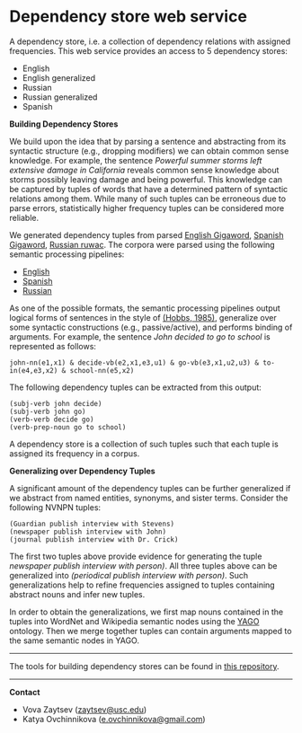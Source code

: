 Dependency store web service
===================

A dependency store, i.e. a collection of dependency relations with assigned frequencies. This web service provides an access to 5 dependency stores:

- English
- English generalized
- Russian
- Russian generalized
- Spanish

**Building Dependency Stores**

We build upon the idea that by parsing a sentence and abstracting from its syntactic structure (e.g.,
dropping modifiers) we can obtain common sense knowledge. For example, the sentence *Powerful summer storms left extensive damage in California* reveals common sense knowledge about storms possibly leaving damage and being powerful. This knowledge can be captured by tuples of words that have a determined pattern of syntactic relations among them. While many of such tuples can be erroneous due to parse errors, statistically higher frequency tuples can be considered more reliable.

We generated dependency tuples from parsed [English Gigaword](http://catalog.ldc.upenn.edu/LDC2003T05), [Spanish Gigaword](http://catalog.ldc.upenn.edu/LDC2011T12), [Russian ruwac](http://corpus.leeds.ac.uk/mocky/). The corpora were parsed using the following semantic processing pipelines:

- [English](https://github.com/metaphor-adp/Metaphor-ADP/tree/master/pipelines/English)
- [Spanish](https://github.com/metaphor-adp/Metaphor-ADP/tree/master/pipelines/Spanish)
- [Russian](https://github.com/metaphor-adp/Metaphor-ADP/tree/master/pipelines/Russian)

As one of the possible formats, the semantic processing pipelines output logical
forms of sentences in the style of [(Hobbs, 1985)](http://www.isi.edu/~hobbs/op-acl85.pdf), generalize over some syntactic constructions (e.g., passive/active), and performs binding of arguments. For example, the sentence *John decided to go to school* is represented as follows:

```
john-nn(e1,x1) & decide-vb(e2,x1,e3,u1) & go-vb(e3,x1,u2,u3) & to-in(e4,e3,x2) & school-nn(e5,x2)
```

The following dependency tuples can be extracted
from this output:

```
(subj-verb john decide)
(subj-verb john go)
(verb-verb decide go)
(verb-prep-noun go to school)
```

A dependency store is a collection of such tuples such that each tuple is assigned its frequency in a corpus. 

**Generalizing over Dependency Tuples**

A significant amount of the dependency tuples can be further generalized if we abstract from named
entities, synonyms, and sister terms. Consider the following NVNPN tuples:

```
(Guardian publish interview with Stevens)
(newspaper publish interview with John)
(journal publish interview with Dr. Crick)
```

The first two tuples above provide evidence for generating the tuple *newspaper publish interview with person)*. All three tuples above can be generalized into *(periodical publish interview with person)*. Such generalizations help to refine frequencies assigned to tuples containing abstract nouns and infer new tuples.

In order to obtain the generalizations, we first map nouns contained in the tuples into WordNet
and Wikipedia semantic nodes using the [YAGO](http://www.mpi-inf.mpg.de/yago-naga/yago/) ontology. Then we merge together tuples can contain arguments mapped to the same semantic nodes in YAGO.

---

The tools for building dependency stores can be found in [this repository](https://github.com/zaycev/mokujin).

---

**Contact**

- Vova Zaytsev (zaytsev@usc.edu)
- Katya Ovchinnikova (e.ovchinnikova@gmail.com)

